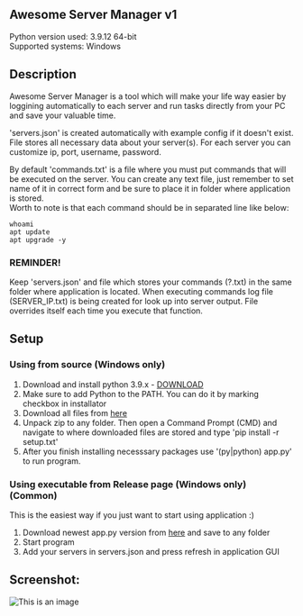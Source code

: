 ## Awesome Server Manager v1
Python version used: 3.9.12 64-bit  
Supported systems: Windows

## Description
Awesome Server Manager is a tool which will make your life way easier by loggining automatically to each server and run tasks directly from your PC and save your valuable time.  
  
'servers.json' is created automatically with example config if it doesn't exist. File stores all necessary data about your server(s). For each server you can customize ip, port, username, password.

By default 'commands.txt' is a file where you must put commands that will be executed on the server. You can create any text file, just remember to set name of it in correct form and be sure to place it in folder where application is stored.  
Worth to note is that each command should be in separated line like below:
```
whoami
apt update
apt upgrade -y
```
### REMINDER!
Keep 'servers.json' and file which stores your commands (?.txt) in the same folder where application is located.
When executing commands log file (SERVER_IP.txt) is being created for look up into server output. File overrides itself each time you execute that function.

## Setup
### Using from source (Windows only)
1. Download and install python 3.9.x - [DOWNLOAD](https://www.python.org/downloads/release/python-3912/)
2. Make sure to add Python to the PATH. You can do it by marking checkbox in installator
3. Download all files from [here](https://github.com/OpsecGuy/Awesome-Server-Manager/archive/refs/heads/main.zip)
4. Unpack zip to any folder. Then open a Command Prompt (CMD) and navigate to where downloaded files are stored and type 'pip install -r setup.txt'
5. After you finish installing necesssary packages use '(py|python) app.py' to run program.
### Using executable from Release page (Windows only) (Common)
This is the easiest way if you just want to start using application :)
1. Download newest app.py version from [here](https://github.com/OpsecGuy/Awesome-Server-Manager/releases) and save to any folder
2. Start program
3. Add your servers in servers.json and press refresh in application GUI

## Screenshot:
![This is an image](https://i.imgur.com/UNiTdiB.png)

